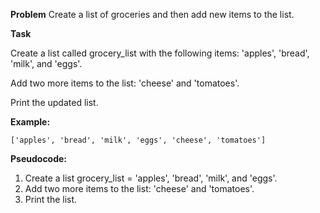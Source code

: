 **Problem**
Create a list of groceries and then add new items to the list.

**Task**

Create a list called grocery_list with the following items: 'apples', 'bread', 'milk', and 'eggs'.

Add two more items to the list: 'cheese' and 'tomatoes'.

Print the updated list.

**Example:**  
```
['apples', 'bread', 'milk', 'eggs', 'cheese', 'tomatoes']
```

**Pseudocode:**

1. Create a list grocery_list = 'apples', 'bread', 'milk', and 'eggs'. 
2. Add two more items to the list: 'cheese' and 'tomatoes'. 
3. Print the list.
